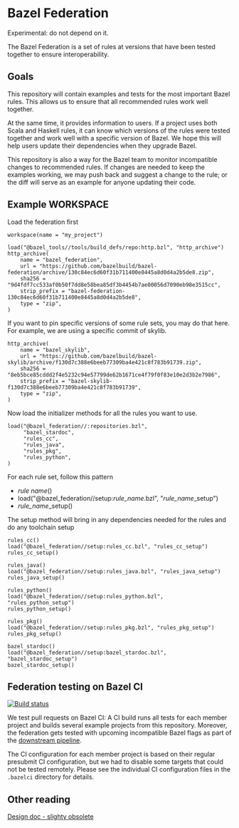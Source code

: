 # Bazel Federation

Experimental: do not depend on it.

The Bazel Federation is a set of rules at versions that have been tested
together to ensure interoperability.

## Goals

This repository will contain examples and tests for the most important Bazel
rules. This allows us to ensure that all recommended rules work well together.

At the same time, it provides information to users. If a project uses both Scala
and Haskell rules, it can know which versions of the rules were tested together
and work well with a specific version of Bazel. We hope this will help users
update their dependencies when they upgrade Bazel.

This repository is also a way for the Bazel team to monitor incompatible changes
to recommended rules. If changes are needed to keep the examples working, we may
push back and suggest a change to the rule; or the diff will serve as an example
for anyone updating their code.

## Example WORKSPACE

Load the federation first

```
workspace(name = "my_project")

load("@bazel_tools//tools/build_defs/repo:http.bzl", "http_archive")
http_archive(
    name = "bazel_federation",
    url = "https://github.com/bazelbuild/bazel-federation/archive/130c84ec6d60f31b711400e8445a8d0d4a2b5de8.zip",
    sha256 = "9d4fdf7cc533af0b50f7dd8e58bea85df3b4454b7ae00056d7090eb98e3515cc",
    strip_prefix = "bazel-federation-130c84ec6d60f31b711400e8445a8d0d4a2b5de8",
    type = "zip",
)
```

If you want to pin specific versions of some rule sets, you may do that here.
For example, we are using a specific commit of skylib.

```
http_archive(
    name = "bazel_skylib",
    url = "https://github.com/bazelbuild/bazel-skylib/archive/f130d7c388e6beeb77309ba4e421c8f783b91739.zip",
    sha256 = "8eb5bce85cddd2f4e5232c94e57799de62b1671ce4f79f0f83e10e2d3b2e7986",
    strip_prefix = "bazel-skylib-f130d7c388e6beeb77309ba4e421c8f783b91739",
    type = "zip",
)
```

Now load the initializer methods for all the rules you want to use.

```
load("@bazel_federation//:repositories.bzl",
     "bazel_stardoc",
     "rules_cc",
     "rules_java",
     "rules_pkg",
     "rules_python",
)
```

For each rule set, follow this pattern

-   *rule name*()
-   load("@bazel_federation//setup:*rule_name*.bzl", "*rule_name*_setup")
-   *rule_name*_setup()

The setup method will bring in any dependencies needed for the rules and do any
toolchain setup

```
rules_cc()
load("@bazel_federation//setup:rules_cc.bzl", "rules_cc_setup")
rules_cc_setup()

rules_java()
load("@bazel_federation//setup:rules_java.bzl", "rules_java_setup")
rules_java_setup()

rules_python()
load("@bazel_federation//setup:rules_python.bzl", "rules_python_setup")
rules_python_setup()

rules_pkg()
load("@bazel_federation//setup:rules_pkg.bzl", "rules_pkg_setup")
rules_pkg_setup()

bazel_stardoc()
load("@bazel_federation//setup:bazel_stardoc.bzl", "bazel_stardoc_setup")
bazel_stardoc_setup()
```

## Federation testing on Bazel CI

[![Build status](https://badge.buildkite.com/9305b2e2ab7f186b3d596baee5e72aabb7274ff9fc28e54251.svg?branch=master)](https://buildkite.com/bazel/bazel-federation)

We test pull requests on Bazel CI: A CI build runs all tests for each member project and builds several example projects from this repository.
Moreover, the federation gets tested with upcoming incompatible Bazel flags as part of the [downstream pipeline](https://buildkite.com/bazel/bazelisk-plus-incompatible-flags).

The CI configuration for each member project is based on their regular presubmit CI configuration, but we had to disable some targets that could not be tested remotely. Please see the individual CI configuration files in the `.bazelci` directory for details.

## Other reading

[Design doc - slighty obsolete](https://docs.google.com/document/d/1dpdZjNCdXZE7SWXKuDQHxHDfXJyXjo5JhsTo-QsudHs/)
